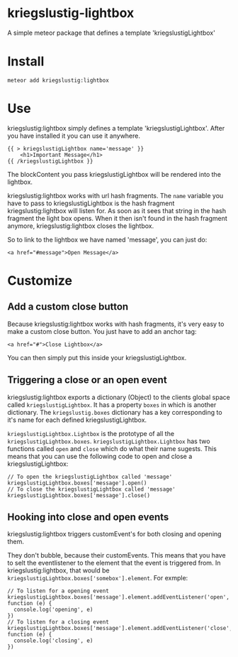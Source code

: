 # kriegslustig-lightbox
A simple meteor package that defines a template 'kriegslustigLightbox'

# Install
`meteor add kriegslustig:lightbox`

# Use
kriegslustig:lightbox simply defines a template 'kriegslustigLightbox'. After you have installed it you can use it anywhere.

```
{{ > kriegslustigLightbox name='message' }}
    <h1>Important Message</h1>
{{ /kriegslustigLightbox }}
```

The blockContent you pass kriegslustigLightbox will be rendered into the lightbox.

kriegslustig:lightbox works with url hash fragments. The `name` variable you have to pass to kriegslustigLightbox is the hash fragment kriegslustig:lightbox will listen for. As soon as it sees that string in the hash fragment the light box opens. When it then isn't found in the hash fragment anymore, kriegslustig:lightbox closes the lightbox.

So to link to the lightbox we have named 'message', you can just do:
```
<a href="#message">Open Message</a>
```

# Customize

## Add a custom close button

Because kriegslustig:lightbox works with hash fragments, it's very easy to make a custom close button. You just have to add an anchor tag:

```
<a href="#">Close Lightbox</a>
```

You can then simply put this inside your kriegslustigLightbox.

## Triggering a close or an open event

kriegslustig:lightbox exports a dictionary (Object) to the clients global space called `kriegslustigLightbox`. It has a property `boxes` in which is another dictionary. The `kriegslustig.boxes` dictionary has a key corresponding to it's name for each defined kriegslustigLightbox.

`kriegslustigLightbox.Lightbox` is the prototype of all the `kriegslustigLightbox.boxes`. `kriegslustigLightbox.Lightbox` has two functions called `open` and `close` which do what their name sugests. This means that you can use the following code to open and close a kriegslustigLightbox:

```
// To open the kriegslustigLightbox called 'message'
kriegslustigLightbox.boxes['message'].open()
// To close the kriegslustigLightbox called 'message'
kriegslustigLightbox.boxes['message'].close()
```

## Hooking into close and open events
kriegslustig:lightbox triggers customEvent's for both closing and opening them.

They don't bubble, because their customEvents. This means that you have to selt the eventlistener to the element that the event is triggered from. In kriegslustig:lightbox, that would be `kriegslustigLightbox.boxes['somebox'].element`. For exmple:

```
// To listen for a opening event
kriegslustigLightbox.boxes['message'].element.addEventListener('open', function (e) {
  console.log('opening', e) 
})
// To listen for a closing event
kriegslustigLightbox.boxes['message'].element.addEventListener('close', function (e) {
  console.log('closing', e) 
})
```